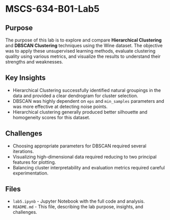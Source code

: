 # MSCS-634-B01-Lab5

## Purpose
The purpose of this lab is to explore and compare **Hierarchical Clustering** and **DBSCAN Clustering** techniques using the Wine dataset. The objective was to apply these unsupervised learning methods, evaluate clustering quality using various metrics, and visualize the results to understand their strengths and weaknesses.

## Key Insights
- Hierarchical Clustering successfully identified natural groupings in the data and provided a clear dendrogram for cluster selection.
- DBSCAN was highly dependent on `eps` and `min_samples` parameters and was more effective at detecting noise points.
- Hierarchical clustering generally produced better silhouette and homogeneity scores for this dataset.

## Challenges
- Choosing appropriate parameters for DBSCAN required several iterations.
- Visualizing high-dimensional data required reducing to two principal features for plotting.
- Balancing cluster interpretability and evaluation metrics required careful experimentation.

## Files
- `lab5.ipynb` - Jupyter Notebook with the full code and analysis.
- `README.md` - This file, describing the lab purpose, insights, and challenges.
